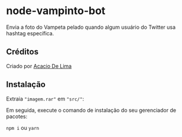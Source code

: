 # node-vampinto-bot

Envia a foto do Vampeta pelado quando algum usuário do Twitter usa hashtag específica.

## Créditos

Criado por [Acacio De Lima](https://twitter.com/limadeacacio)

## Instalação

Extraia ```"imagem.rar"``` em ```"src/"```:

Em seguida, execute o comando de instalação do seu gerenciador de pacotes:

```npm i``` ou ```yarn```
